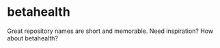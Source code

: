 # betahealth
Great repository names are short and memorable. Need inspiration? How about betahealth?
